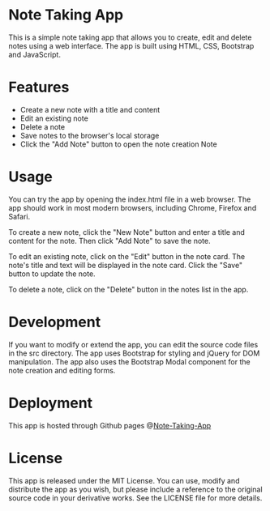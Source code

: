 # Note Taking App
This is a simple note taking app that allows you to create, edit and delete notes using a web interface. The app is built using HTML, CSS, Bootstrap and JavaScript.

# Features
- Create a new note with a title and content
- Edit an existing note
- Delete a note
- Save notes to the browser's local storage
- Click the "Add Note" button to open the note creation Note
# Usage
You can try the app by opening the index.html file in a web browser. The app should work in most modern browsers, including Chrome, Firefox and Safari.

To create a new note, click the "New Note" button and enter a title and content for the note. Then click "Add Note" to save the note.

To edit an existing note, click on the "Edit" button in the note card. The note's title and text will be displayed in the note card. Click the "Save" button to update the note.

To delete a note, click on the "Delete" button in the notes list in the app.

# Development
If you want to modify or extend the app, you can edit the source code files in the src directory. The app uses Bootstrap for styling and jQuery for DOM manipulation. The app also uses the Bootstrap Modal component for the note creation and editing forms.

# Deployment
This app is hosted through Github pages @[Note-Taking-App](https://saikumarpole.github.io/Note-taking-App/)

# License
This app is released under the MIT License. You can use, modify and distribute the app as you wish, but please include a reference to the original source code in your derivative works. See the LICENSE file for more details.
